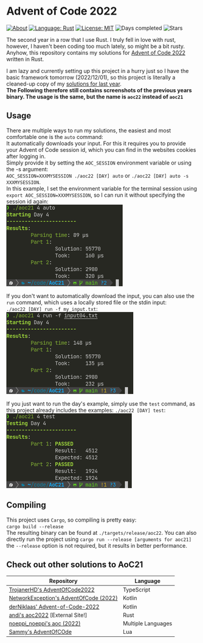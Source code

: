 # Advent of Code 2022

[![About](https://img.shields.io/badge/Advent%20of%20Code-2022-brightgreen?style=flat-square)](https://adventofcode.com/2021/about)
[![Language: Rust](https://img.shields.io/badge/Language-Rust-orange.svg?style=flat-square)](https://en.wikipedia.org/wiki/Rust_(programming_language))
[![License: MIT](https://img.shields.io/badge/License-MIT-blue.svg?style=flat-square)](https://mit-license.org/)
![Days completed](https://img.shields.io/badge/Days%20completed-4-red?style=flat-square)
![Stars](https://img.shields.io/badge/Stars-8-yellow?style=flat-square)

The second year in a row that I use Rust. I truly fell in love with rust, however, I haven't been coding too much lately, so might be a bit rusty.  
Anyhow, this repository contains my solutions for [Advent of Code 2022](https://adventofcode.com/2022/) written in Rust.

I am lazy and currently setting up this project in a hurry just so I have the basic framework tomorrow (2022/12/01), so this project is literally a cleaned-up copy of my [solutions for last year](https://github.com/LeMoonStar/AoC21).  
**The Following therefore still contains screenshots of the previous years binary. The usage is the same, but the name is `aoc22` instead of `aoc21`**

## Usage

There are multiple ways to run my solutions, the easiest and most comfortable one is the `auto` command:  
It automatically downloads your input. For this it requires you to provide your Advent of Code session id, which you can find in the websites cookies after logging in.  
Simply provide it by setting the `AOC_SESSION` environment variable or using the -s argument:  
`AOC_SESSION=XXXMYSESSION ./aoc22 [DAY] auto` or `./aoc22 [DAY] auto -s XXXMYSESSION`.  
In this example, I set the environment variable for the terminal session using `export AOC_SESSION=XXXMYSESSION`, so I can run it without specifying the session id again:  
![auto command in action](./images/auto.png)  

If you don't want to automatically download the input, you can also use the `run` command, which uses a locally stored file or the stdin input:  
`./aoc22 [DAY] run -f my_input.txt`:  
![run command in action](./images/run.png)  

If you just want to run the day's example, simply use the `test` command, as this project already includes the examples:
`./aoc22 [DAY] test`:  
![test command in action](./images/test.png)  

## Compiling

This project uses `Cargo`, so compiling is pretty easy:  
`cargo build --release`  
The resulting binary can be found at `./targets/release/aoc22`. You can also directly run the project using `cargo run --release [arguments for aoc21]`  
the `--release` option is not required, but it results in better performance.

## Check out other solutions to AoC21

| Repository                                                                                           | Language                                |
|------------------------------------------------------------------------------------------------------|-----------------------------------------|
| [TrojanerHD's AdventOfCode2022](https://github.com/TrojanerHD/AdventofCode2022)                      | TypeScript                              |
| [NetworkException's AdventOfCode (2022)](https://github.com/networkException/AdventOfCode/tree/2022) | Kotlin                                  |
| [derNiklaas' Advent-of-Code-2022](https://github.com/derNiklaas/Advent-of-Code-2022)                 | Kotlin                                  |
| [andi's aoc2022](https://git.schmarrn.dev/andi/aoc2022/) [External Site!]                            | Rust                                    |
| [noeppi_noeppi's aoc (2022)](https://github.com/noeppi-noeppi/aoc/tree/master/2022)                  | Multiple Languages                      |
| [Sammy's AdventOfCOde](https://github.com/1Turtle/AdventOfCode)                                      | Lua                                     |

